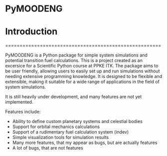 # PyMOODENG

# Introduction
======================================================

PyMOODENG is a Python package for simple system simulations and potential transition fuel calculations. This is a project created as an excersice for a Scientific
Python course at PPKE ITK. The package aims to be user friendly, allowing users to easily set up and run simulations without needing extensive programming knowledge. It is designed to be flexible and extensible, making it suitable for a wide range of applications in the field of system simulations.

It is still heavily under development, and many features are not yet implemented.

Features include:
- Ability to define custom planetary systems and celestial bodies
- Support for  orbital mechanics calculations
- Support of  a rudimentary fuel calculation system (indev)
- Simple visualization tools for simulation results
- Many more features, that my appear as bugs, but are actually features
- A lot of bugs, that are not features

